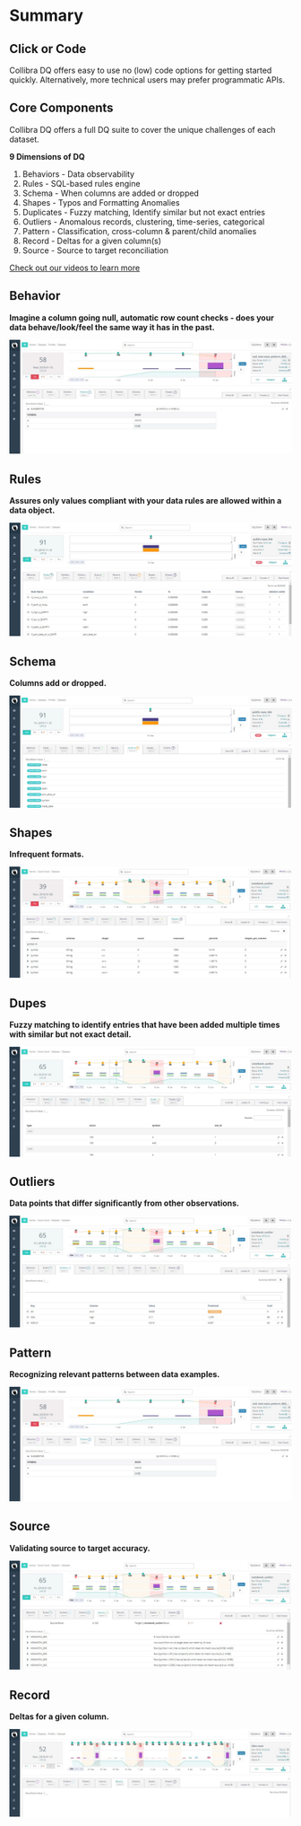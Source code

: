 # Summary

## **Click or Code**&#x20;

Collibra DQ offers easy to use no (low) code options for getting started quickly. Alternatively, more technical users may prefer programmatic APIs.

## **Core Components**

Collibra DQ offers a full DQ suite to cover the unique challenges of each dataset.&#x20;

**9 Dimensions of DQ**

1. Behaviors - Data observability
2. Rules - SQL-based rules engine
3. Schema - When columns are added or dropped
4. Shapes - Typos and Formatting Anomalies
5. Duplicates - Fuzzy matching, Identify similar but not exact entries
6. Outliers - Anomalous records, clustering, time-series, categorical
7. Pattern - Classification, cross-column & parent/child anomalies&#x20;
8. Record - Deltas for a given column(s)
9. Source - Source to target reconciliation

[Check out our videos to learn more](https://www.youtube.com/channel/UCKMcJ5NRiCDZQxBvSsVtTXw/videos)

## **Behavior**&#x20;

**Imagine a column going null, automatic row count checks - does your data behave/look/feel the same way it has in the past.**

![](../../.gitbook/assets/Behavior.jpg)

## **Rules**

**Assures only values compliant with your data rules are allowed within a data object.**&#x20;

![](../../.gitbook/assets/Rules.jpg)

## **Schema**&#x20;

**Columns add or dropped.**

![](../../.gitbook/assets/Schema.jpg)

## **Shapes**

**Infrequent formats.**

![](../../.gitbook/assets/Shapes.jpg)

## Dupes&#x20;

**Fuzzy matching to identify entries that have been added multiple times with similar but not exact detail.**

![](../../.gitbook/assets/Dupes.jpg)

## **Outliers**

**Data points that differ significantly from other observations.**

![](../../.gitbook/assets/Outliers.jpg)

## **Pattern**

**Recognizing relevant patterns between data examples.**&#x20;

![](../../.gitbook/assets/Pattern.jpg)

## **Source**

**Validating source to target accuracy.**

![](../../.gitbook/assets/source.jpg)

## **Record**

**Deltas for a given column.**&#x20;

![](../../.gitbook/assets/Record.jpg)

##
